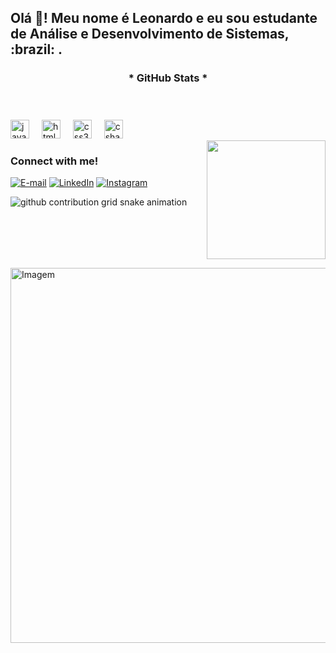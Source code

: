 <h2 align="left">Olá 👋! Meu nome é Leonardo e eu sou estudante de Análise e Desenvolvimento de Sistemas, :brazil: .</h2>

<div style="text-align: center;" align="center">
  <h3>* GitHub Stats *</h3>
  <br>
 
</div>

###

<div align="left">
  <img src="https://cdn.jsdelivr.net/gh/devicons/devicon/icons/javascript/javascript-original.svg" height="30" alt="javascript logo"  />
  <img width="12" />
  <img src="https://cdn.jsdelivr.net/gh/devicons/devicon/icons/html5/html5-original.svg" height="30" alt="html5 logo"  />
  <img width="12" />
  <img src="https://cdn.jsdelivr.net/gh/devicons/devicon/icons/css3/css3-original.svg" height="30" alt="css3 logo"  />
  <img width="12" />
  <img src="https://cdn.jsdelivr.net/gh/devicons/devicon/icons/csharp/csharp-original.svg" height="30" alt="csharp logo"  />
</div>

<img align="right" alt="" height="190px" src="./src/study.gif">

<h3 align="left">Connect with me!</h3>


[![E-mail](https://img.shields.io/badge/-Email-000?style=for-the-badge&logo=microsoft-outlook&logoColor=FF00F6&color:FFF)](mailto:leonardo.neres2010@gmail.com)
[![LinkedIn](https://img.shields.io/badge/-LinkedIn-000?style=for-the-badge&logo=linkedin&logoColor=FF00F6&color:FFF)](https://www.linkedin.com/in/leonardo-neres-31597934a/)
[![Instagram](https://img.shields.io/badge/-Instagram-000?style=for-the-badge&logo=instagram&logoColor=FF00F6&color:FFF)](https://www.instagram.com/nereslf/)


<picture align="center">
  <source media="(prefers-color-scheme: dark)" srcset="https://raw.githubusercontent.com/GustavoButzge/GustavoButzge/output/github-contribution-grid-snake-dark.svg">
  <source media="(prefers-color-scheme: light)" srcset="https://raw.githubusercontent.com/GustavoButzge/GustavoButzge/output/github-contribution-grid-snake-dark.svg">
  <img align="center" alt="github contribution grid snake animation" src="https://raw.githubusercontent.com/mari4souza/GustavoButzge/output/github-contribution-grid-snake.svg">
</picture>


<br clear="both">


<!-- GIF -->
<p align="left">
  <img align="center" src="https://github.com/VariableBee/VariableBee/assets/77739311/4e9f41af-6b57-49a7-b15a-74322e96b4d7" alt="Imagem" width=" 900px" height ="600px"> 
</p>
